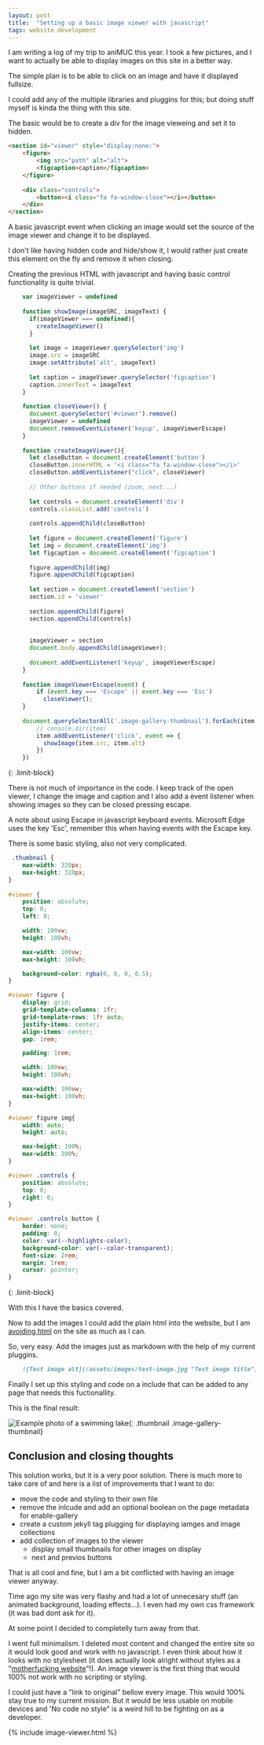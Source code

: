 ```yaml
---
layout: post
title:  "Setting up a basic image viewer with javascript"
tags: website development
---
```

I am writing a log of my trip to aniMUC this year. 
I took a few pictures, and I want to actually be able to display images on this site in a better way.

The simple plan is to be able to click on an image and have it displayed fullsize.

I could add any of the multiple libraries and pluggins for this; but doing stuff myself is kinda the thing with this site.

The basic would be to create a div for the image vieweing and set it to hidden.

```html
<section id="viewer" style="display:none:">
    <figure>
        <img src="path" alt="alt">
        <figcaption>caption</figcaption>
    </figure>
    
    <div class="controls">
        <button><i class="fa fa-window-close"></i></button>
    </div>
</section>
```

A basic javascript event when clicking an image would set the source of the image viewer and change it to be displayed.

I don't like having hidden code and hide/show it, I would rather just create this element on the fly and remove it when closing.

Creating the previous HTML with javascript and having basic control functionality is quite trivial.

```javascript
    var imageViewer = undefined
    
    function showImage(imageSRC, imageText) {
      if(imageViewer === undefined){
        createImageViewer()
      }
    
      let image = imageViewer.querySelector('img')
      image.src = imageSRC
      image.setAttribute('alt', imageText)
    
      let caption = imageViewer.querySelector('figcaption')
      caption.innerText = imageText
    }
    
    function closeViewer() {
      document.querySelector('#viewer').remove()
      imageViewer = undefined
      document.removeEventListener('keyup', imageViewerEscape)
    } 
    
    function createImageViewer(){
      let closeButton = document.createElement('button')
      closeButton.innerHTML = '<i class="fa fa-window-close"></i>' 
      closeButton.addEventListener("click", closeViewer)
    
      // Other buttons if needed (zoom, next...)
    
      let controls = document.createElement('div')
      controls.classList.add('controls')
    
      controls.appendChild(closeButton) 
    
      let figure = document.createElement('figure')
      let img = document.createElement('img')
      let figcaption = document.createElement('figcaption')
    
      figure.appendChild(img) 
      figure.appendChild(figcaption) 
    
      let section = document.createElement('section')
      section.id = 'viewer'
    
      section.appendChild(figure)
      section.appendChild(controls)
    
    
      imageViewer = section
      document.body.appendChild(imageViewer);
    
      document.addEventListener('keyup', imageViewerEscape)
    }
    
    function imageViewerEscape(event) {
        if (event.key === 'Escape' || event.key === 'Esc') 
          closeViewer();
    }
    
    document.querySelectorAll('.image-gallery-thumbnail').forEach(item => {
        // console.dir(item)
        item.addEventListener('click', event => {
          showImage(item.src, item.alt)
        })
    })
```
{: .limit-block}

There is not much of importance in the code. I keep track of the open viewer, I change the image and caption and I also add a event listener when showing images so they can be closed pressing escape.

A note about using Escape in javascript keyboard events. Microsoft Edge uses the key 'Esc', remember this when having events with the Escape key.

There is some basic styling, also not very complicated.

```css
 .thumbnail {
    max-width: 320px;
    max-height: 320px;
}
  
#viewer {
    position: absolute;
    top: 0;
    left: 0;

    width: 100vw;
    height: 100vh;

    max-width: 100vw;
    max-height: 100vh;

    background-color: rgba(0, 0, 0, 0.5);
}

#viewer figure {
    display: grid;
    grid-template-columns: 1fr;
    grid-template-rows: 1fr auto;
    justify-items: center;
    align-items: center;
    gap: 1rem;

    padding: 1rem;

    width: 100vw;
    height: 100vh;

    max-width: 100vw;
    max-height: 100vh;
}

#viewer figure img{
    width: auto;
    height: auto;

    max-height: 100%;
    max-width: 100%;
}

#viewer .controls {
    position: absolute;
    top: 0;
    right: 0;
}

#viewer .controls button {
    border: none;
    padding: 0;
    color: var(--highlights-color);
    background-color: var(--color-transparent);
    font-size: 2rem;
    margin: 1rem;
    cursor: pointer;
}
```
{: .limit-block}

With this I have the basics covered. 

Now to add the images I could add the plain html into the website, but I am [avoiding html](https://alniarez.de/2022/01/30/conversion-to-markdown) on the site as much as I can. 

So, very easy. Add the images just as markdown with the help of my current pluggins.

```markdown
    ![Test image alt](/assets/images/test-image.jpg "Test image title"){: .thumbnail .image-gallery-thumbnail}
```

Finally I set up this styling and code on a include that can be added to any page that needs this fuctionallity.

This is the final result:

![Example photo of a swimming lake](/assets/images/blog/2023-05-04/example.jpg "Example photo of a swimming lake"){: .thumbnail .image-gallery-thumbnail}

## Conclusion and closing thoughts

This solution works, but it is a very poor solution. There is much more to take care of and here is a list of improvements that I want to do:

* move the code and styling to their own file
* remove the inlcude and add an optional boolean on the page metadata for enable-gallery
* create a custom jekyll tag plugging for displaying iamges and image collections
* add collection of images to the viewer
    - display small thumbnails for other images on display
    - next and previos buttons

That is all cool and fine, but I am a bit conflicted with having an image viewer anyway.

Time ago my site was very flashy and had a lot of unnecesary stuff (an animated background, loading effects...). I even had my own css framework (it was bad dont ask for it).

At some point I decided to completelly turn away from that.

I went full minimalism.
I deleted most content and changed the entire site so it would look good and work with no javascript.
I even think about how it looks with no stylesheet (it does actually look alright without styles as a "[motherfucking website](https://motherfuckingwebsite.com/)"!).
An image viewer is the first thing that would 100% not work with no scripting or styling.

I could just have a "link to original" bellow every image. This would 100% stay true to my current mission. But it would be less usable on mobile devices and 'No code no style" is a weird hill to be fighting on as a developer. 

{% include image-viewer.html %}